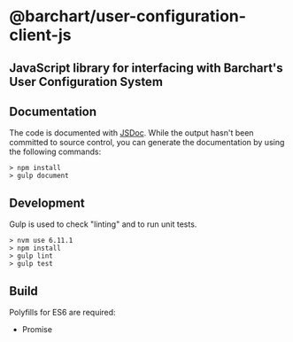 # @barchart/user-configuration-client-js
## JavaScript library for interfacing with Barchart's User Configuration System

## Documentation

The code is documented with [JSDoc](http://usejsdoc.org/). While the output hasn't been committed to source control, you can generate the documentation by using the following commands:

    > npm install
    > gulp document
    

## Development

Gulp is used to check "linting" and to run unit tests.

    > nvm use 6.11.1
    > npm install
    > gulp lint
    > gulp test
    

## Build

Polyfills for ES6 are required:

* Promise